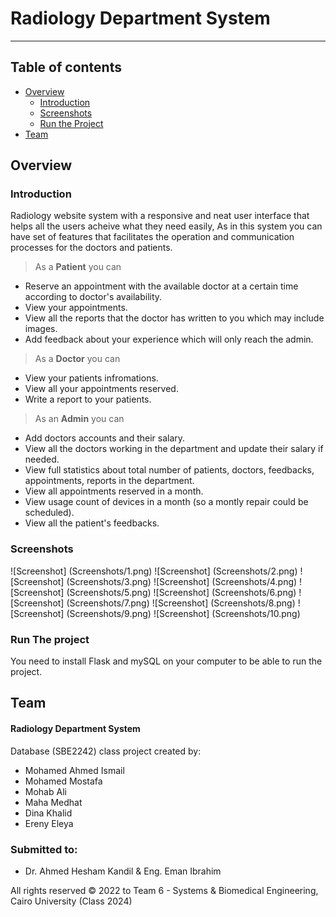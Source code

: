 # Radiology Department System
***


## Table of contents
- [Overview](#overview)
  - [Introduction](#introduction)
  - [Screenshots](#Screenshots)
  - [Run the Project](#run-the-project)
- [Team](#team)


## Overview

### Introduction

Radiology website system with a responsive and neat user interface that helps all the users acheive what they need easily, As in this system you can have set of features that facilitates the operation and communication processes for the doctors and patients.

> As a **Patient** you can
- Reserve an appointment with the available doctor at a certain time according to doctor's availability.
- View your appointments.
- View all the reports that the doctor has written to you which may include images.
- Add feedback about your experience which will only reach the admin.

> As a **Doctor** you can
- View your patients infromations.
- View all your appointments reserved.
- Write a report to your patients.

> As an **Admin** you can
- Add doctors accounts and their salary.
- View all the doctors working in the department and update their salary if needed.
- View full statistics about total number of patients, doctors, feedbacks, appointments, reports in the department.
- View all appointments reserved in a month. 
- View usage count of devices in a month (so a montly repair could be scheduled).
- View all the patient's feedbacks.


### Screenshots

![Screenshot] (Screenshots/1.png)
![Screenshot] (Screenshots/2.png)
![Screenshot] (Screenshots/3.png)
![Screenshot] (Screenshots/4.png)
![Screenshot] (Screenshots/5.png)
![Screenshot] (Screenshots/6.png)
![Screenshot] (Screenshots/7.png)
![Screenshot] (Screenshots/8.png)
![Screenshot] (Screenshots/9.png)
![Screenshot] (Screenshots/10.png)
### Run The project

You need to install Flask and mySQL on your computer to be able to run the project.


## Team
#### Radiology Department System
Database (SBE2242) class project created by:

- Mohamed Ahmed Ismail 
- Mohamed Mostafa
- Mohab Ali
- Maha Medhat
- Dina Khalid
- Ereny Eleya

### Submitted to:
- Dr. Ahmed Hesham Kandil & Eng. Eman Ibrahim


All rights reserved © 2022 to Team 6 - Systems & Biomedical Engineering, Cairo University (Class 2024)
